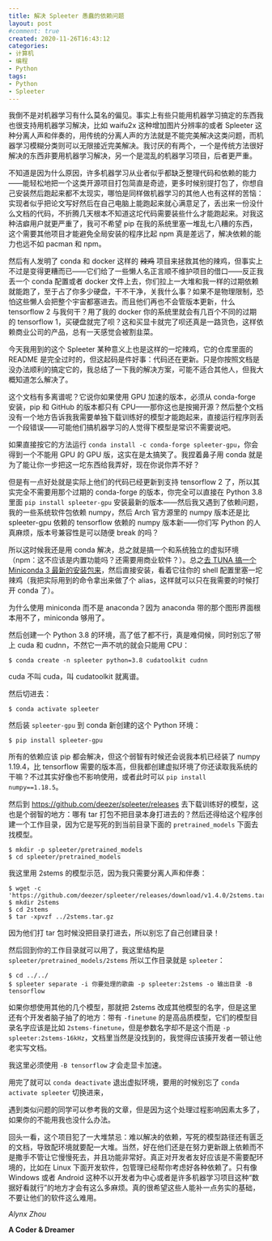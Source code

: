 ```yaml
---
title: 解决 Spleeter 愚蠢的依赖问题
layout: post
#comment: true
created: 2020-11-26T16:43:12
categories:
- 计算机
- 编程
- Python
tags:
- Python
- Spleeter
---
```

我倒不是对机器学习有什么莫名的偏见。事实上有些只能用机器学习搞定的东西我也很支持用机器学习解决，比如 waifu2x 这种增加图片分辨率的或者 Spleeter 这种分离人声和伴奏的，用传统的分离人声的方法就是不能完美解决这类问题，而机器学习模糊分类则可以无限接近完美解决。我讨厌的有两个，一个是传统方法很好解决的东西非要用机器学习解决，另一个是混乱的机器学习项目，后者更严重。

<!--more-->

不知道是因为什么原因，许多机器学习从业者似乎都缺乏整理代码和依赖的能力——能轻松地把一个这类开源项目打包简直是奇迹，更多时候别提打包了，你想自己安装然后跑起来都不太现实，哪怕是同样做机器学习的其他人也有这样的苦恼：实现者似乎把论文写好然后在自己电脑上能跑起来就心满意足了，丢出来一份没什么文档的代码，不折腾几天根本不知道这坨代码需要装些什么才能跑起来。对我这种洁癖用户就更严重了，我可不希望 pip 在我的系统里塞一堆乱七八糟的东西，这个需要其他项目才能避免全局安装的程序比起 npm 真是差远了，解决依赖的能力也远不如 pacman 和 npm。

然后有人发明了 conda 和 docker 这样的 ~~辣鸡~~ 项目来拯救其他的辣鸡，但事实上不过是变得更糟而已——它们给了一些懒人名正言顺不维护项目的借口——反正我丢一个 conda 配置或者 docker 文件上去，你们拉上一大堆和我一样的过期依赖就能跑了，至于占了你多少硬盘，干不干净，关我什么事？如果不是物理限制，恐怕这些懒人会把整个宇宙都塞进去。而且他们再也不会管版本更新，什么 tensorflow 2 与我何干？用了我的 docker 你的系统里就会有几百个不同的过期的 tensorflow 1，买硬盘就完了呗？这和买显卡就完了呗还真是一路货色，这样依赖商业公司的产品，总有一天感觉会被割韭菜。

今天我用到的这个 Spleeter 某种意义上也是这样的一坨辣鸡，它的仓库里面的 README 是完全过时的，但这起码是件好事：代码还在更新。只是你按照文档是没办法顺利的搞定它的，我总结了一下我的解决方案，可能不适合其他人，但我大概知道怎么解决了。

这个文档有多离谱呢？它说你如果使用 GPU 加速的版本，必须从 conda-forge 安装，pip 和 GitHub 的版本都只有 CPU——那你这也是按揭开源？然后整个文档没有一个地方告诉我我需要单独下载训练好的模型才能跑起来，直接运行程序则丢一个段错误——可能他们搞机器学习的人觉得下模型是常识不需要说吧。

如果直接按它的方法运行 `conda install -c conda-forge spleeter-gpu`，你会得到一个不能用 GPU 的 GPU 版，这实在是太搞笑了。我捏着鼻子用 conda 就是为了能让你一步把这一坨东西给我弄好，现在你说你弄不好？

但是有一点好处就是实际上他们的代码已经更新到支持 tensorflow 2 了，所以其实完全不需要用那个过期的 conda-forge 的版本，你完全可以直接在 Python 3.8 里面 `pip install spleeter-gpu` 安装最新的版本——然后我又遇到了依赖问题，我的一些系统软件包依赖 numpy，然后 Arch 官方源里的 numpy 版本还是比 spleeter-gpu 依赖的 tensorflow 依赖的 numpy 版本新——你们写 Python 的人真麻烦，版本号兼容性是可以随便 break 的吗？

所以这时候我还是用 conda 解决，总之就是搞一个和系统独立的虚拟环境（npm：这不应该是内置功能吗？还需要用商业软件？）。总之[去 TUNA 搞一个 Miniconda 3 最新的安装包来](https://mirrors.tuna.tsinghua.edu.cn/help/anaconda/)，然后直接安装，看着它往你的 shell 配置里塞一坨辣鸡（我把实际用到的命令拿出来做了个 alias，这样就可以只在我需要的时候打开 conda 了）。

为什么使用 miniconda 而不是 anaconda？因为 anaconda 带的那个图形界面根本用不了，miniconda 够用了。

然后创建一个 Python 3.8 的环境，高了低了都不行，真是难伺候，同时别忘了带上 cuda 和 cudnn，不然它一声不吭的就会只能用 CPU：

```
$ conda create -n spleeter python=3.8 cudatoolkit cudnn
```

cuda 不叫 cuda，叫 cudatoolkit 就离谱。

然后切进去：

```
$ conda activate spleeter
```

然后装 `spleeter-gpu` 到 conda 新创建的这个 Python 环境：

```
$ pip install spleeter-gpu
```

所有的依赖应该 pip 都会解决，但这个弱智有时候还会说我本机已经装了 numpy 1.19.4，比 tensorflow 需要的版本高，但我都创建虚拟环境了你还读取我系统的干嘛？不过其实好像也不影响使用，或者此时可以 `pip install numpy==1.18.5`。

然后到 <https://github.com/deezer/spleeter/releases> 去下载训练好的模型，这也是个弱智的地方：哪有 tar 打包不把目录本身打进去的？然后还得给这个程序创建一个工作目录，因为它是写死的到当前目录下面的 `pretrained_models` 下面去找模型。

```
$ mkdir -p spleeter/pretrained_models
$ cd spleeter/pretrained_models
```

我这里用 2stems 的模型示范，因为我只需要分离人声和伴奏：

```
$ wget -c 'https://github.com/deezer/spleeter/releases/download/v1.4.0/2stems.tar.gz'
$ mkdir 2stems
$ cd 2stems
$ tar -xpvzf ../2stems.tar.gz
```

因为他们打 tar 包时候没把目录打进去，所以别忘了自己创建目录！

然后回到你的工作目录就可以用了，我这里结构是 `spleeter/pretrained_models/2stems` 所以工作目录就是 `spleeter`：

```
$ cd ../../
$ spleeter separate -i 你要处理的歌曲 -p spleeter:2stems -o 输出目录 -B tensorflow
```

如果你想使用其他的几个模型，那就把 2stems 改成其他模型的名字，但是这里还有个开发者脑子抽了的地方：带有 `-finetune` 的是高品质模型，它们的模型目录名字应该是比如 `2stems-finetune`，但是参数名字却不是这个而是 `-p spleeter:2stems-16kHz`，文档里当然是没找到的，我觉得应该揍开发者一顿让他老实写文档。

我这里必须使用 `-B tensorflow` 才会走显卡加速。

用完了就可以 `conda deactivate` 退出虚拟环境，要用的时候别忘了 `conda activate spleeter` 切换进来，

遇到类似问题的同学可以参考我的文章，但是因为这个处理过程影响因素太多了，如果你的不能用我也没什么办法。

回头一看，这个项目犯了一大堆禁忌：难以解决的依赖，写死的模型路径还有匮乏的文档，导致配环境就要配一大堆。当然，好在他们还是在努力更新跟上依赖而不是撒手不管让它慢慢死去，并且功能非常好。真正对开发者友好应该是不需要配环境的，比如在 Linux 下面开发软件，包管理已经帮你考虑好各种依赖了。只有像 Windows 或者 Android 这种不以开发者为中心或者是许多机器学习项目这种“数据好看就行”的地方才会有这么多麻烦。真的很希望这些人能补一点务实的基础，不要让他们的软件这么难用。

*Alynx Zhou*

**A Coder & Dreamer**
